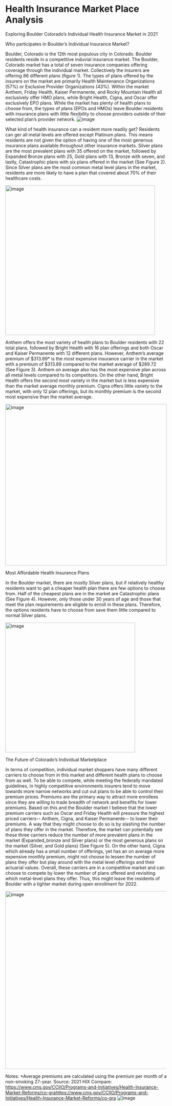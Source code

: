 # Health Insurance Market Place Analysis
 
Exploring Boulder Colorado’s Individual Health Insurance Market in 2021

Who participates in Boulder’s Individual Insurance Market?
 
Boulder, Colorado is the 12th most populous city in Colorado. Boulder residents reside in a competitive induvial insurance market. The Boulder, Colorado market has a total of seven insurance companies offering coverage through the individual market. Collectively the insurers are offering 86 different plans (figure 1). The types of plans offered by the insurers on the market are primarily Health Maintenance Organizations (57%) or Exclusive Provider Organizations (43%). Within the market Anthem, Friday Health, Kaiser Permanente, and Rocky Mountain Health all exclusively offer HMO plans, while Bright Health, Cigna, and Oscar offer exclusively EPO plans. While the market has plenty of health plans to choose from, the types of plans (EPOs and HMOs) leave Boulder residents with insurance plans with little flexibility to choose providers outside of their selected plan’s provider network. 
![image](https://user-images.githubusercontent.com/97060707/194593016-c76f3382-1848-41a6-9833-9942f57bbb2e.png)

What kind of health insurance can a resident more readily get? 
Residents can ger all metal levels are offered except Platinum plans. This means residents are not given the option of having one of the most generous insurance plans available throughout other insurance markets. Silver plans are the most prevalent plans with 35 offered on the market, followed by Expanded Bronze plans with 25, Gold plans with 13, Bronze with seven, and lastly, Catastrophic plans with six plans offered in the market (See Figure 2).  Since Silver plans are the most common metal level plans in the market, residents are more likely to have a plan that covered about 70% of their healthcare costs. 

<img width="467" alt="image" src="https://user-images.githubusercontent.com/97060707/194593375-1cf7a8e4-48b2-498e-a039-6ff607f7193b.png">

Anthem offers the most variety of health plans to Boulder residents with 22 total plans, followed by Bright Health with 16 plan offerings and both Oscar and Kaiser Permanente with 12 different plans.  However, Anthem’s average premium of $313.89* is the most expensive insurance carrier in the market with a premium of $313.89 compared to the market average of $289.72 (See Figure 3). Anthem on average also has the most expensive plan across all metal levels compared to its competitors. On the other hand, Bright Health offers the second most variety in the market but is less expensive than the market average monthly premium. Cigna offers little variety to the market, with only 12 plan offerings, but its monthly premium is the second most expensive than the market average. 

<img width="504" alt="image" src="https://user-images.githubusercontent.com/97060707/194593465-f07d39dc-1508-497c-aa0f-4734d8d579e0.png">


Most Affordable Health Insurance Plans

In the Boulder market, there are mostly Silver plans, but if relatively healthy residents want to get a cheaper health plan there are few options to choose from. Half of the cheapest plans are in the market are Catastrophic plans (See Figure 4). However, only those under 30 years of age and those that meet the plan requirements are eligible to enroll in these plans. Therefore, the options residents have to choose from save them little compared to normal Silver plans. 
 
 <img width="405" alt="image" src="https://user-images.githubusercontent.com/97060707/194593497-22eb2c31-b0bb-4a30-9fba-2dee484093e8.png">



The Future of Colorado’s Individual Marketplace

 In terms of competition, individual market shoppers have many different carriers to choose from in this market and different health plans to choose from as well. To be able to compete, while meeting the federally mandated guidelines, in highly competitive environments insurers tend to move towards more narrow networks and cut out plans to be able to control their premium prices. Premiums are the primary way to attract more enrollees since they are willing to trade breadth of network and benefits for lower premiums. Based on this and the Boulder market I believe that the lower premium carriers such as Oscar and Friday Health will pressure the highest priced carriers-- Anthem, Cigna, and Kaiser Permanente-- to lower their premiums. A way that they might choose to do so is by slashing the number of plans they offer in the market. Therefore, the market can potentially see these three carriers reduce the number of more prevalent plans in the market (Expanded_bronze and Silver plans) or the most generous plans on the market (Silver, and Gold plans) (See Figure 5). On the other hand, Cigna which already has a small number of offerings, yet has an on average more expensive monthly premium, might not choose to lessen the number of plans they offer but play around with the metal level offerings and their actuarial values. Overall, these carriers are in a competitive market and can choose to compete by lower the number of plans offered and revisiting which metal-level plans they offer. Thus, this might leave the residents of Boulder with a tighter market during open enrollment for 2022. 

 

<img width="555" alt="image" src="https://user-images.githubusercontent.com/97060707/194593539-f4e761fd-99a9-423e-9296-edc5fcda9e1c.png">





Notes: *Average premiums are calculated using the premium per month of a non-smoking 27-year. Source: 2021 HIX Compare: https://www.cms.gov/CCIIO/Programs-and-Initiatives/Health-Insurance-Market-Reforms/co-grahttps://www.cms.gov/CCIIO/Programs-and-Initiatives/Health-Insurance-Market-Reforms/co-gra ![image](https://user-images.githubusercontent.com/97060707/194593179-026b9a12-1218-4bcd-abd8-04ef35d26307.png)
